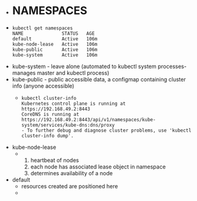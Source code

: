 - # NAMESPACES
- ```
  kubectl get namespaces
  NAME              STATUS   AGE
  default           Active   106m  
  kube-node-lease   Active   106m  
  kube-public       Active   106m  
  kube-system       Active   106m
  ```
- kube-system - leave alone (automated to kubectl system processes- manages master and kubectl process)
- kube-public - public accessible data, a configmap containing cluster info (anyone accessible)
	- ```
	  kubectl cluster-info 
	  Kubernetes control plane is running at https://192.168.49.2:8443
	  CoreDNS is running at https://192.168.49.2:8443/api/v1/namespaces/kube-system/services/kube-dns:dns/proxy
	  - To further debug and diagnose cluster problems, use 'kubectl cluster-info dump'.
	  ```
- kube-node-lease
	- 1.  heartbeat of nodes
	  2. each node has associated lease object in namespace
	  3. determines availability of a node
- default
	- resources created are positioned here
	-